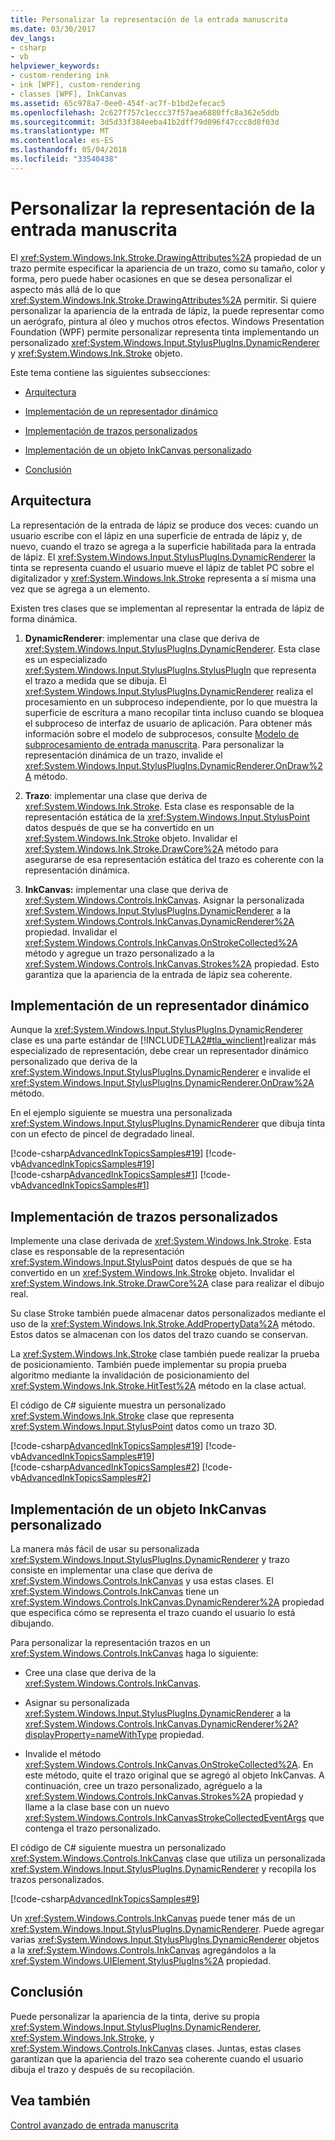 ```yaml
---
title: Personalizar la representación de la entrada manuscrita
ms.date: 03/30/2017
dev_langs:
- csharp
- vb
helpviewer_keywords:
- custom-rendering ink
- ink [WPF], custom-rendering
- classes [WPF], InkCanvas
ms.assetid: 65c978a7-0ee0-454f-ac7f-b1bd2efecac5
ms.openlocfilehash: 2c627f757c1eccc37f57aea6880ffc8a362e5ddb
ms.sourcegitcommit: 3d5d33f384eeba41b2dff79d096f47ccc8d8f03d
ms.translationtype: MT
ms.contentlocale: es-ES
ms.lasthandoff: 05/04/2018
ms.locfileid: "33540438"
---
```

# <a name="custom-rendering-ink"></a>Personalizar la representación de la entrada manuscrita
El <xref:System.Windows.Ink.Stroke.DrawingAttributes%2A> propiedad de un trazo permite especificar la apariencia de un trazo, como su tamaño, color y forma, pero puede haber ocasiones en que se desea personalizar el aspecto más allá de lo que <xref:System.Windows.Ink.Stroke.DrawingAttributes%2A> permitir. Si quiere personalizar la apariencia de la entrada de lápiz, la puede representar como un aerógrafo, pintura al óleo y muchos otros efectos. Windows Presentation Foundation (WPF) permite personalizar representa tinta implementando un personalizado <xref:System.Windows.Input.StylusPlugIns.DynamicRenderer> y <xref:System.Windows.Ink.Stroke> objeto.  
  
 Este tema contiene las siguientes subsecciones:  
  
-   [Arquitectura](#Architecture)  
  
-   [Implementación de un representador dinámico](#ImplementingADynamicRenderer)  
  
-   [Implementación de trazos personalizados](#ImplementingCustomStrokes)  
  
-   [Implementación de un objeto InkCanvas personalizado](#ImplementingACustomInkCanvas)  
  
-   [Conclusión](#Conclusion)  
  
<a name="Architecture"></a>   
## <a name="architecture"></a>Arquitectura  
 La representación de la entrada de lápiz se produce dos veces: cuando un usuario escribe con el lápiz en una superficie de entrada de lápiz y, de nuevo, cuando el trazo se agrega a la superficie habilitada para la entrada de lápiz. El <xref:System.Windows.Input.StylusPlugIns.DynamicRenderer> la tinta se representa cuando el usuario mueve el lápiz de tablet PC sobre el digitalizador y <xref:System.Windows.Ink.Stroke> representa a sí misma una vez que se agrega a un elemento.  
  
 Existen tres clases que se implementan al representar la entrada de lápiz de forma dinámica.  
  
1.  **DynamicRenderer**: implementar una clase que deriva de <xref:System.Windows.Input.StylusPlugIns.DynamicRenderer>. Esta clase es un especializado <xref:System.Windows.Input.StylusPlugIns.StylusPlugIn> que representa el trazo a medida que se dibuja. El <xref:System.Windows.Input.StylusPlugIns.DynamicRenderer> realiza el procesamiento en un subproceso independiente, por lo que muestra la superficie de escritura a mano recopilar tinta incluso cuando se bloquea el subproceso de interfaz de usuario de aplicación. Para obtener más información sobre el modelo de subprocesos, consulte [Modelo de subprocesamiento de entrada manuscrita](../../../../docs/framework/wpf/advanced/the-ink-threading-model.md). Para personalizar la representación dinámica de un trazo, invalide el <xref:System.Windows.Input.StylusPlugIns.DynamicRenderer.OnDraw%2A> método.  
  
2.  **Trazo**: implementar una clase que deriva de <xref:System.Windows.Ink.Stroke>. Esta clase es responsable de la representación estática de la <xref:System.Windows.Input.StylusPoint> datos después de que se ha convertido en un <xref:System.Windows.Ink.Stroke> objeto. Invalidar el <xref:System.Windows.Ink.Stroke.DrawCore%2A> método para asegurarse de esa representación estática del trazo es coherente con la representación dinámica.  
  
3.  **InkCanvas:** implementar una clase que deriva de <xref:System.Windows.Controls.InkCanvas>. Asignar la personalizada <xref:System.Windows.Input.StylusPlugIns.DynamicRenderer> a la <xref:System.Windows.Controls.InkCanvas.DynamicRenderer%2A> propiedad. Invalidar el <xref:System.Windows.Controls.InkCanvas.OnStrokeCollected%2A> método y agregue un trazo personalizado a la <xref:System.Windows.Controls.InkCanvas.Strokes%2A> propiedad. Esto garantiza que la apariencia de la entrada de lápiz sea coherente.  
  
<a name="ImplementingADynamicRenderer"></a>   
## <a name="implementing-a-dynamic-renderer"></a>Implementación de un representador dinámico  
 Aunque la <xref:System.Windows.Input.StylusPlugIns.DynamicRenderer> clase es una parte estándar de [!INCLUDE[TLA2#tla_winclient](../../../../includes/tla2sharptla-winclient-md.md)]realizar más especializado de representación, debe crear un representador dinámico personalizado que deriva de la <xref:System.Windows.Input.StylusPlugIns.DynamicRenderer> e invalide el <xref:System.Windows.Input.StylusPlugIns.DynamicRenderer.OnDraw%2A> método.  
  
 En el ejemplo siguiente se muestra una personalizada <xref:System.Windows.Input.StylusPlugIns.DynamicRenderer> que dibuja tinta con un efecto de pincel de degradado lineal.  
  
 [!code-csharp[AdvancedInkTopicsSamples#19](../../../../samples/snippets/csharp/VS_Snippets_Wpf/AdvancedInkTopicsSamples/CSharp/DynamicRenderer.cs#19)]
 [!code-vb[AdvancedInkTopicsSamples#19](../../../../samples/snippets/visualbasic/VS_Snippets_Wpf/AdvancedInkTopicsSamples/VisualBasic/DynamicRenderer.vb#19)]  
[!code-csharp[AdvancedInkTopicsSamples#1](../../../../samples/snippets/csharp/VS_Snippets_Wpf/AdvancedInkTopicsSamples/CSharp/DynamicRenderer.cs#1)]
[!code-vb[AdvancedInkTopicsSamples#1](../../../../samples/snippets/visualbasic/VS_Snippets_Wpf/AdvancedInkTopicsSamples/VisualBasic/DynamicRenderer.vb#1)]  
  
<a name="ImplementingCustomStrokes"></a>   
## <a name="implementing-custom-strokes"></a>Implementación de trazos personalizados  
 Implemente una clase derivada de <xref:System.Windows.Ink.Stroke>. Esta clase es responsable de la representación <xref:System.Windows.Input.StylusPoint> datos después de que se ha convertido en un <xref:System.Windows.Ink.Stroke> objeto. Invalidar el <xref:System.Windows.Ink.Stroke.DrawCore%2A> clase para realizar el dibujo real.  
  
 Su clase Stroke también puede almacenar datos personalizados mediante el uso de la <xref:System.Windows.Ink.Stroke.AddPropertyData%2A> método. Estos datos se almacenan con los datos del trazo cuando se conservan.  
  
 La <xref:System.Windows.Ink.Stroke> clase también puede realizar la prueba de posicionamiento. También puede implementar su propia prueba algoritmo mediante la invalidación de posicionamiento del <xref:System.Windows.Ink.Stroke.HitTest%2A> método en la clase actual.  
  
 El código de C# siguiente muestra un personalizado <xref:System.Windows.Ink.Stroke> clase que representa <xref:System.Windows.Input.StylusPoint> datos como un trazo 3D.  
  
 [!code-csharp[AdvancedInkTopicsSamples#19](../../../../samples/snippets/csharp/VS_Snippets_Wpf/AdvancedInkTopicsSamples/CSharp/DynamicRenderer.cs#19)]
 [!code-vb[AdvancedInkTopicsSamples#19](../../../../samples/snippets/visualbasic/VS_Snippets_Wpf/AdvancedInkTopicsSamples/VisualBasic/DynamicRenderer.vb#19)]  
[!code-csharp[AdvancedInkTopicsSamples#2](../../../../samples/snippets/csharp/VS_Snippets_Wpf/AdvancedInkTopicsSamples/CSharp/DynamicRenderer.cs#2)]
[!code-vb[AdvancedInkTopicsSamples#2](../../../../samples/snippets/visualbasic/VS_Snippets_Wpf/AdvancedInkTopicsSamples/VisualBasic/DynamicRenderer.vb#2)]  
  
<a name="ImplementingACustomInkCanvas"></a>   
## <a name="implementing-a-custom-inkcanvas"></a>Implementación de un objeto InkCanvas personalizado  
 La manera más fácil de usar su personalizada <xref:System.Windows.Input.StylusPlugIns.DynamicRenderer> y trazo consiste en implementar una clase que deriva de <xref:System.Windows.Controls.InkCanvas> y usa estas clases. El <xref:System.Windows.Controls.InkCanvas> tiene un <xref:System.Windows.Controls.InkCanvas.DynamicRenderer%2A> propiedad que especifica cómo se representa el trazo cuando el usuario lo está dibujando.  
  
 Para personalizar la representación trazos en un <xref:System.Windows.Controls.InkCanvas> haga lo siguiente:  
  
-   Cree una clase que deriva de la <xref:System.Windows.Controls.InkCanvas>.  
  
-   Asignar su personalizada <xref:System.Windows.Input.StylusPlugIns.DynamicRenderer> a la <xref:System.Windows.Controls.InkCanvas.DynamicRenderer%2A?displayProperty=nameWithType> propiedad.  
  
-   Invalide el método <xref:System.Windows.Controls.InkCanvas.OnStrokeCollected%2A>. En este método, quite el trazo original que se agregó al objeto InkCanvas. A continuación, cree un trazo personalizado, agréguelo a la <xref:System.Windows.Controls.InkCanvas.Strokes%2A> propiedad y llame a la clase base con un nuevo <xref:System.Windows.Controls.InkCanvasStrokeCollectedEventArgs> que contenga el trazo personalizado.  
  
 El código de C# siguiente muestra un personalizado <xref:System.Windows.Controls.InkCanvas> clase que utiliza un personalizada <xref:System.Windows.Input.StylusPlugIns.DynamicRenderer> y recopila los trazos personalizados.  
  
 [!code-csharp[AdvancedInkTopicsSamples#9](../../../../samples/snippets/csharp/VS_Snippets_Wpf/AdvancedInkTopicsSamples/CSharp/Window1.xaml.cs#9)]  
  
 Un <xref:System.Windows.Controls.InkCanvas> puede tener más de un <xref:System.Windows.Input.StylusPlugIns.DynamicRenderer>. Puede agregar varias <xref:System.Windows.Input.StylusPlugIns.DynamicRenderer> objetos a la <xref:System.Windows.Controls.InkCanvas> agregándolos a la <xref:System.Windows.UIElement.StylusPlugIns%2A> propiedad.  
  
<a name="Conclusion"></a>   
## <a name="conclusion"></a>Conclusión  
 Puede personalizar la apariencia de la tinta, derive su propia <xref:System.Windows.Input.StylusPlugIns.DynamicRenderer>, <xref:System.Windows.Ink.Stroke>, y <xref:System.Windows.Controls.InkCanvas> clases. Juntas, estas clases garantizan que la apariencia del trazo sea coherente cuando el usuario dibuja el trazo y después de su recopilación.  
  
## <a name="see-also"></a>Vea también  
 [Control avanzado de entrada manuscrita](../../../../docs/framework/wpf/advanced/advanced-ink-handling.md)
